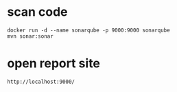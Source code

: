 # scan code
```
docker run -d --name sonarqube -p 9000:9000 sonarqube
mvn sonar:sonar

```

# open report site
```
http://localhost:9000/
```
